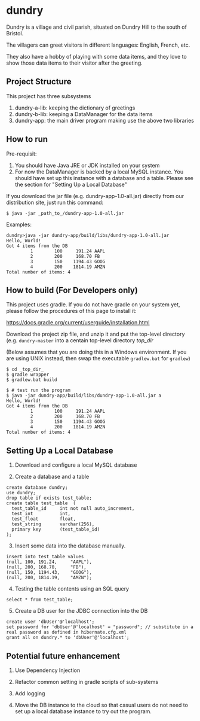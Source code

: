 # dundry

Dundry is a village and civil parish, situated on Dundry Hill to the south of Bristol.

The villagers can greet visitors in different languages: English, French, etc.

They also have a hobby of playing with some data items, and they love to show those data items to their visitor after the greeting.

## Project Structure

This project has three subsystems

1. dundry-a-lib: keeping the dictionary of greetings 
2. dundry-b-lib: keeping a DataManager for the data items
3. dundry-app: the main driver program making use the above two libraries

## How to run

Pre-requisit: 

1. You should have Java JRE or JDK installed on your system
2. For now the DataManager is backed by a local MySQL instance.  You should have set up this instance with a database and a table.  Please see the section for "Setting Up a Local Database"

If you download the jar file (e.g. dundry-app-1.0-all.jar) directly from our distribution site, just run this command:

```
$ java -jar _path_to_/dundry-app-1.0-all.jar 
```

Examples:
```
dundry>java -jar dundry-app/build/libs/dundry-app-1.0-all.jar
Hello, World!
Got 4 items from the DB
         1        100     191.24 AAPL
         2        200     168.70 FB
         3        150    1194.43 GOOG
         4        200    1814.19 AMZN
Total number of items: 4
```

## How to build (For Developers only)

This project uses gradle.  If you do not have gradle on your system yet, please 
follow the procedures of this page to install it:

  https://docs.gradle.org/current/userguide/installation.html

Download the project zip file, and unzip it and put the top-level directory (e.g. `dundry-master` into a centain top-level directory _top_dir_  

(Below assumes that you are doing this in a Windows environment.  If you are using UNIX instead, then swap the executable `gradlew.bat` for `gradlew`)

```
$ cd _top_dir_
$ gradle wrapper 
$ gradlew.bat build

$ # test run the program
$ java -jar dundry-app/build/libs/dundry-app-1.0-all.jar a
Hello, World!
Got 4 items from the DB
         1        100     191.24 AAPL
         2        200     168.70 FB
         3        150    1194.43 GOOG
         4        200    1814.19 AMZN
Total number of items: 4
```

## Setting Up a Local Database

1. Download and configure a local MySQL database

2. Create a database and a table
```
create database dundry;
use dundry;
drop table if exists test_table;
create table test_table  (
  test_table_id	 	int not null auto_increment,
  test_int	 		int,
  test_float	 	float,
  test_string 		varchar(256),
  primary key		(test_table_id)
);
```

3. Insert some data into the database manually.  

```
insert into test_table values 
(null, 100, 191.24, 	"AAPL"),
(null, 200, 168.70, 	"FB"),
(null, 150, 1194.43, 	"GOOG"),
(null, 200, 1814.19, 	"AMZN");
```

4. Testing the table contents using an SQL query

```
select * from test_table;
```

5. Create a DB user for the JDBC connection into the DB

```
create user 'dbUser'@'localhost';
set password for 'dbUser'@'localhost' = "password"; // substitute in a real password as defined in hibernate.cfg.xml
grant all on dundry.* to 'dbUser'@'localhost';
```
## Potential future enhancement

1. Use Dependency Injection

2. Refactor common setting in gradle scripts of sub-systems

3. Add logging 

4. Move the DB instance to the cloud so that casual users do not need to set up a local database instance to try out the program.